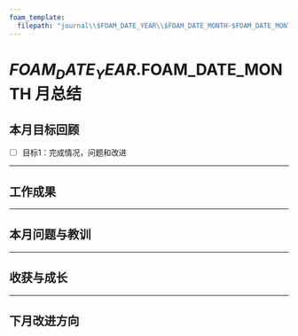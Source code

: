 ```yaml
---
foam_template:
  filepath: "journal\\$FOAM_DATE_YEAR\\$FOAM_DATE_MONTH-$FOAM_DATE_MONTH_NAME_SHORT\\Month$FOAM_DATE_MONTH-Summary.md"
---
```

# $FOAM_DATE_YEAR.$FOAM_DATE_MONTH 月总结

## 本月目标回顾

- [ ] 目标1：完成情况，问题和改进

---

## 工作成果

---

## 本月问题与教训

---

## 收获与成长

---

## 下月改进方向

